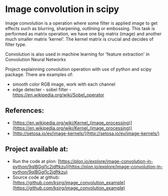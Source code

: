 # Image convolution in scipy


Image convolution is a operation where some filter is applied image to get effects such as blurring, sharpening, outlining or embossing. 
This task is performed as matrix operation, we have one big matrix (image) and another much smaller matrix 'kernel'.
The kernel matrix is crucial and decides of filter type.

Convolution is also used in machine learning for 'feature extraction' in Convolution Neural Networks

Project explainning convolution operation with use of python and scipy package.
There are examples of:

* smooth color RGB image, work with each channel 
* edge detecter - sobel filter - https://en.wikipedia.org/wiki/Sobel_operator


## References:

* [https://en.wikipedia.org/wiki/Kernel_(image_processing)](https://en.wikipedia.org/wiki/Kernel_(image_processing))
* [http://setosa.io/ev/image-kernels/](http://setosa.io/ev/image-kernels/)


## Project available at:

* Run the code at plon: [https://plon.io/explore/image-convolution-in-python/9qlBGgI1c2jdftkzu](https://plon.io/explore/image-convolution-in-python/9qlBGgI1c2jdftkzu)
* Source code at github: [https://github.com/ksirg/image_convolution_example](https://github.com/ksirg/image_convolution_example)
